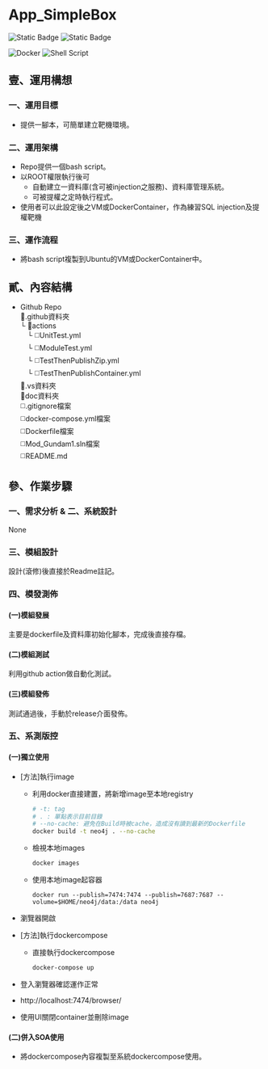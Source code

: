 # App_SimpleBox

![Static Badge](https://img.shields.io/badge/Machine-pwnable-blue)
![Static Badge](https://img.shields.io/badge/LICENSE-MIT-green)

![Docker](https://img.shields.io/badge/docker-%230db7ed.svg?style=for-the-badge&logo=docker&logoColor=white)
![Shell Script](https://img.shields.io/badge/shell_script-%23121011.svg?style=for-the-badge&logo=gnu-bash&logoColor=white)
## 壹、運用構想

### 一、運用目標

* 提供一腳本，可簡單建立靶機環境。

### 二、運用架構

* Repo提供一個bash script。
* 以ROOT權限執行後可
  * 自動建立一資料庫(含可被injection之服務)、資料庫管理系統。
  * 可被提權之定時執行程式。
* 使用者可以此設定後之VM或DockerContainer，作為練習SQL injection及提權靶機
  
### 三、運作流程

* 將bash script複製到Ubuntu的VM或DockerContainer中。

## 貳、內容結構

* Github Repo<br/>
  📁.github資料夾<br/>
  └ 📁actions<br/>
  　└ ◻️UnitTest.yml<br/>
  　└ ◻️ModuleTest.yml<br/>
  　└ ◻️TestThenPublishZip.yml<br/>
  　└ ◻️TestThenPublishContainer.yml<br/>
  📁.vs資料夾<br/>
  📁doc資料夾<br/>
  ◻️.gitignore檔案<br/>
  ◻️docker-compose.yml檔案<br/>
  ◻️Dockerfile檔案<br/>
  ◻️Mod_Gundam1.sln檔案<br/>
  ◻️README.md<br/>

## 參、作業步驟

### 一、需求分析 & 二、系統設計

None

### 三、模組設計

設計(滾修)後直接於Readme註記。

### 四、模發測佈

#### (一)模組發展

主要是dockerfile及資料庫初始化腳本，完成後直接存檔。

#### (二)模組測試

利用github action做自動化測試。

#### (三)模組發佈

測試通過後，手動於release介面發佈。

### 五、系測版控

#### (一)獨立使用

* [方法]執行image
  * 利用docker直接建置，將新增image至本地registry
    ```bash
    # -t: tag
    # . : 單點表示目前目錄
    # --no-cache: 避免在Build時被cache，造成沒有讀到最新的Dockerfile
    docker build -t neo4j . --no-cache
    ```
  * 檢視本地images
    ```bash
    docker images
    ```  
  * 使用本地image起容器
    ```
    docker run --publish=7474:7474 --publish=7687:7687 --volume=$HOME/neo4j/data:/data neo4j
    ```
* 瀏覽器開啟 
* [方法]執行dockercompose
  * 直接執行dockercompose
    ```powershell
    docker-compose up
    ```
* 登入瀏覽器確認運作正常
* http://localhost:7474/browser/

* 使用UI關閉container並刪除image

#### (二)併入SOA使用

* 將dockercompose內容複製至系統dockercompose使用。
